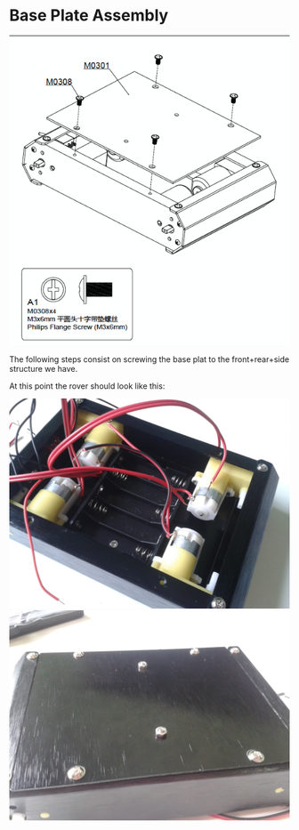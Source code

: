 # Base Plate Assembly



![base](../img/assembly_img/a_base.jpg)

The following steps consist on screwing the base plat to the front+rear+side structure we have.

At this point the rover should look like this:

![base](../img/assembly_img/a_base2.jpg)
![base](../img/assembly_img/a_base3.jpg)
